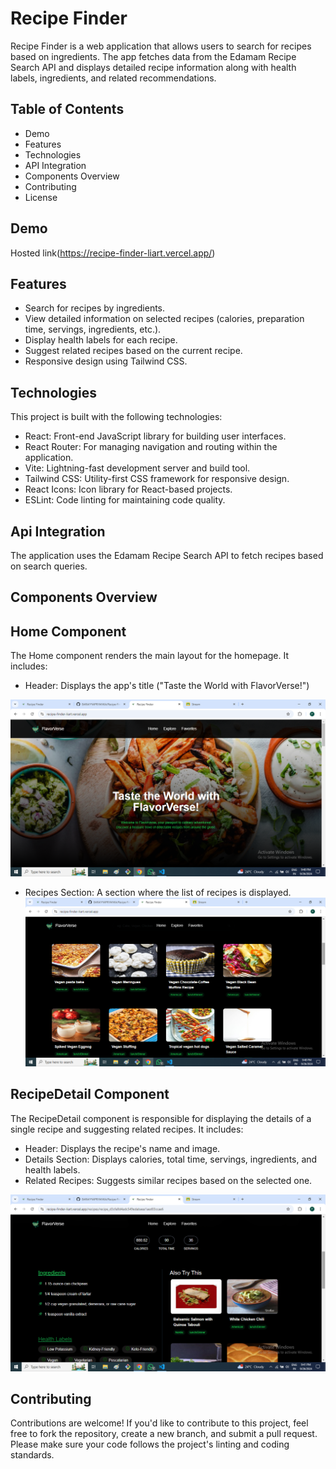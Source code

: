 # Recipe Finder

 Recipe Finder is a web application that allows users to search for recipes based on ingredients. The app fetches data from the Edamam Recipe Search API and displays detailed recipe information along with health labels, ingredients, and related recommendations.

## Table of Contents

- Demo
- Features
- Technologies
- API Integration
- Components Overview
- Contributing
- License

## Demo
Hosted link(https://recipe-finder-liart.vercel.app/)

## Features
- Search for recipes by ingredients.
- View detailed information on selected recipes (calories, preparation time, servings, ingredients, etc.).
- Display health labels for each recipe.
- Suggest related recipes based on the current recipe.
- Responsive design using Tailwind CSS.

## Technologies
This project is built with the following technologies:

- React: Front-end JavaScript library for building user interfaces.
- React Router: For managing navigation and routing within the application.
- Vite: Lightning-fast development server and build tool.
- Tailwind CSS: Utility-first CSS framework for responsive design.
- React Icons: Icon library for React-based projects.
- ESLint: Code linting for maintaining code quality.

## Api Integration
The application uses the Edamam Recipe Search API to fetch recipes based on search queries.

## Components Overview
## Home Component
The Home component renders the main layout for the homepage. It includes:

- Header: Displays the app's title ("Taste the World with FlavorVerse!")
  
![Homepage](screenshots/homepage.png)

- Recipes Section: A section where the list of recipes is displayed.
![Recipe](screenshots/img.png)

## RecipeDetail Component
The RecipeDetail component is responsible for displaying the details of a single recipe and suggesting related recipes. It includes:

- Header: Displays the recipe's name and image.
- Details Section: Displays calories, total time, servings, ingredients, and health labels.
- Related Recipes: Suggests similar recipes based on the selected one.

![DetailsPage](screenshots/detailspage.png)

## Contributing
Contributions are welcome! If you'd like to contribute to this project, feel free to fork the repository, create a new branch, and submit a pull request. Please make sure your code follows the project's linting and coding standards.


